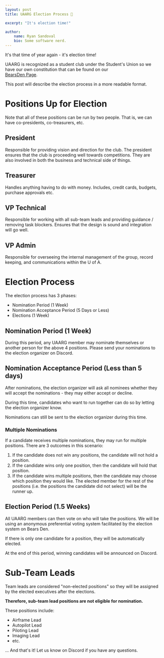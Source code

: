```yaml
---
layout: post
title: UAARG Election Process 🚩

excerpt: "It's election time!"

author:
    name: Ryan Sandoval
    bio: Some software nerd.
---
```


It's that time of year again - it's election time!

UAARG is recognized as a student club under the Student's Union
so we have our own constitution that can be found on our  
[BearsDen Page](https://alberta.campuslabs.ca/engage/organization/uaarg).

This post will describe the election process in a more readable format.

# Positions Up for Election

Note that all of these positions can be run by two people. That is, we can have
co-presidents, co-treasurers, etc.

## President

Responsible for providing vision and direction for the club. 
The president ensures that the club is proceeding well towards competitions.
They are also involved in both the business and technical side of things.

## Treasurer

Handles anything having to do with money. Includes, credit cards, budgets,
purchase approvals etc.

## VP Technical

Responsible for working with all sub-team leads and providing guidance / removing task blockers.
Ensures that the design is sound and integration will go well.

## VP Admin

Responsible for overseeing the internal management
of the group, record keeping, and communications within the U of A.

# Election Process

The election process has 3 phases:

- Nomination Period (1 Week)
- Nomination Acceptance Period (5 Days or Less)
- Elections (1 Week)

## Nomination Period (1 Week)

During this period, any UAARG member may nominate themselves or another person
for the above 4 positions. Please send your nominations to the election
organizer on Discord.

## Nomination Acceptance Period (Less than 5 days)

After nominations, the election organizer will ask all nominees whether 
they will accept the nominations - they may either accept or decline.

During this time, candidates who want to run together can do so by letting the 
election organizer know.

Nominations can still be sent to the election organizer during this time.

### Multiple Nominations

If a candidate receives multiple nominations, they may run for multiple positions.
There are 3 outcomes in this scenario:

1. If the candidate does not win any positions, the candidate will not hold a
   position.
2. If the candidate wins only one position, then the candidate will hold that
   position.
3. If the candidate wins multiple positions, then the candidate may choose
   which position they would like. The elected member for the rest of the
   positions (i.e. the positions the candidate did not select) will be the
   runner up.

## Election Period (1.5 Weeks)

All UAARG members can then vote on who will take the positions. 
We will be using an anonymous preferential voting system facilitated by the
election system on Bears Den.

If there is only one candidate for a position, they will be automatically elected.

At the end of this period, winning candidates will be announced on Discord.

# Sub-Team Leads

Team leads are considered "non-elected positions" so they will be assigned
by the elected executives after the elections.

**Therefore, sub-team lead positions are not eligible for nomination.**

These positions include:

- Airframe Lead
- Autopilot Lead
- Piloting Lead
- Imaging Lead
- etc.


... And that's it! Let us know on Discord if you have any questions.
